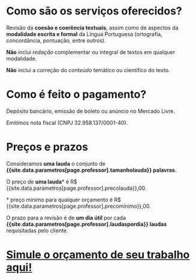 # Como são os serviços oferecidos?

Revisão da **coesão e coerência textuais**, assim como de aspectos da **modalidade escrita e formal** da Língua Portuguesa (ortografia, concordância, pontuação, entre outros).

**Não** inclui *redação* complementar ou integral de textos em qualquer modalidade.

**Não** inclui a correção do *conteúdo* temático ou científico do texto.

# Como é feito o pagamento?

Depósito bancário, emissão de boleto ou anúncio no Mercado Livre.

Emitimos nota fiscal (CNPJ 32.958.137/0001-40).

# Preços e prazos

Consideramos **uma lauda** o conjunto de **{{site.data.parametros[page.professor].tamanholauda}} palavras**.

O preço de **uma lauda**\* é R$ {{site.data.parametros[page.professor].precolauda}},00.

\* preço mínimo para qualquer orçamento é R$ {{site.data.parametros[page.professor].precominimo}},00.

O prazo para a revisão é de **um dia útil** por cada **{{site.data.parametros[page.professor].laudaspordia}} laudas** requisitadas pelo cliente.

# [Simule o orçamento de seu trabalho aqui!]({{site.baseurl}}/orcamento)

